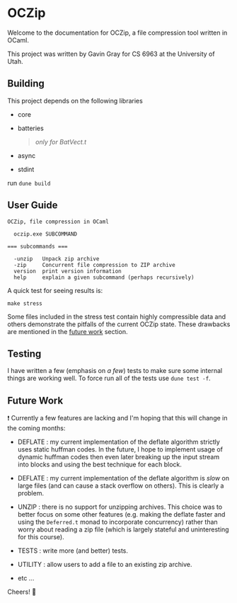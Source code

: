 OCZip
=====

Welcome to the documentation for OCZip, a file compression tool written in OCaml.

This project was written by Gavin Gray for CS 6963 at the University of Utah.

Building
--------

This project depends on the following libraries

* core

* batteries
  > *only for BatVect.t* 

* async

* stdint

run `dune build`

User Guide
----------

```
OCZip, file compression in OCaml

  oczip.exe SUBCOMMAND

=== subcommands ===

  -unzip   Unpack zip archive
  -zip     Concurrent file compression to ZIP archive
  version  print version information
  help     explain a given subcommand (perhaps recursively)
```

A quick test for seeing results is:

`make stress`

Some files included in the stress test contain highly compressible data and others
demonstrate the pitfalls of the current OCZip state. These drawbacks are mentioned
in the [future work](#future-work) section.

Testing
-------

I have written a few (emphasis on *a few*) tests to make sure some internal things are working
well. To force run all of the tests use `dune test -f`.

Future Work
-----------
:exclamation: Currently a few features are lacking and I'm hoping that this will change in the coming months:

* DEFLATE : my current implementation of the deflate algorithm strictly uses static huffman codes.
In the future, I hope to implement usage of dynamic huffman codes then even later breaking up the 
input stream into blocks and using the best technique for each block.

* DEFLATE : my current implementation of the deflate algorithm is *slow* on large files (and can
cause a stack overflow on others). This is clearly a problem.

* UNZIP : there is no support for unzipping archives. This choice was to better focus on some other
features (e.g. making the deflate faster and using the `Deferred.t` monad to incorporate concurrency)
rather than worry about reading a zip file (which is largely stateful and uninteresting for this course).

* TESTS : write more (and better) tests.

* UTILITY : allow users to add a file to an existing zip archive.

* etc ...

Cheers! :beers:


